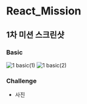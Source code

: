 # React_Mission

## 1차 미션 스크린샷

### Basic

![1 basic(1)](https://user-images.githubusercontent.com/93138778/154805275-4d049fcf-d930-415b-966a-b9061e56e40a.PNG)
![1 basic(2)](https://user-images.githubusercontent.com/93138778/154805167-01ee562f-0b38-4798-8e25-4389be8766a9.PNG)

### Challenge

- 사진
